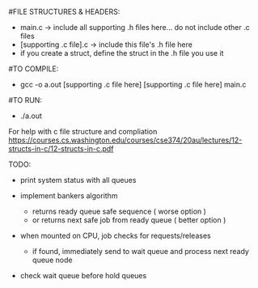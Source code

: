 #FILE STRUCTURES & HEADERS:

  - main.c -> include all supporting .h files here... do not include other .c files 
  - [supporting .c file].c -> include this file's .h file here
  - if you create a struct, define the struct in the .h file you use it

#TO COMPILE:

  - gcc -o a.out [supporting .c file here] [supporting .c file here] main.c

#TO RUN:

  - ./a.out


For help with c file structure and compliation https://courses.cs.washington.edu/courses/cse374/20au/lectures/12-structs-in-c/12-structs-in-c.pdf


TODO:

- print system status with all queues

- implement bankers algorithm 
  - returns ready queue safe sequence ( worse option )
  - or returns next safe job from ready queue ( better option )
  
- when mounted on CPU, job checks for requests/releases
  - if found, immediately send to wait queue and process next ready queue node
  
- check wait queue before hold queues
